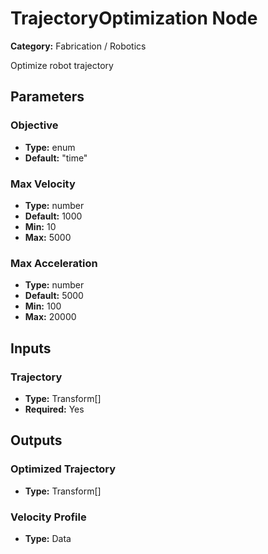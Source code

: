 
# TrajectoryOptimization Node

**Category:** Fabrication / Robotics

Optimize robot trajectory

## Parameters


### Objective
- **Type:** enum
- **Default:** "time"





### Max Velocity
- **Type:** number
- **Default:** 1000
- **Min:** 10
- **Max:** 5000



### Max Acceleration
- **Type:** number
- **Default:** 5000
- **Min:** 100
- **Max:** 20000



## Inputs


### Trajectory
- **Type:** Transform[]
- **Required:** Yes



## Outputs


### Optimized Trajectory
- **Type:** Transform[]



### Velocity Profile
- **Type:** Data





